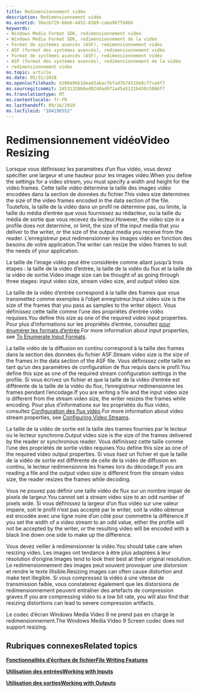 ```yaml
---
title: Redimensionnement vidéo
description: Redimensionnement vidéo
ms.assetid: 38ecb729-68eb-4452-8389-cabe987fb8b6
keywords:
- Windows Media Format SDK, redimensionnement vidéo
- Windows Media Format SDK, redimensionnement de la vidéo
- Format de systèmes avancés (ASF), redimensionnement vidéo
- ASF (format des systèmes avancés), redimensionnement vidéo
- Format de systèmes avancés (ASF), redimensionnement vidéo
- ASF (format des systèmes avancés), redimensionnement de la vidéo
- redimensionnement vidéo
ms.topic: article
ms.date: 05/31/2018
ms.openlocfilehash: b200496b1dead3abacfbfad7674519e0cf7ce4f7
ms.sourcegitcommit: 2d531328b6ed82d4ad971a45a5131b430c5866f7
ms.translationtype: MT
ms.contentlocale: fr-FR
ms.lasthandoff: 09/16/2019
ms.locfileid: "104196552"
---
```

# <a name="video-resizing"></a><span data-ttu-id="bf7ef-110">Redimensionnement vidéo</span><span class="sxs-lookup"><span data-stu-id="bf7ef-110">Video Resizing</span></span>

<span data-ttu-id="bf7ef-111">Lorsque vous définissez les paramètres d’un flux vidéo, vous devez spécifier une largeur et une hauteur pour les images vidéo.</span><span class="sxs-lookup"><span data-stu-id="bf7ef-111">When you define the settings for a video stream, you must specify a width and height for the video frames.</span></span> <span data-ttu-id="bf7ef-112">Cette taille vidéo détermine la taille des images vidéo encodées dans la section de données du fichier.</span><span class="sxs-lookup"><span data-stu-id="bf7ef-112">This video size determines the size of the video frames encoded in the data section of the file.</span></span> <span data-ttu-id="bf7ef-113">Toutefois, la taille de la vidéo dans un profil ne détermine pas, ou limite, la taille du média d’entrée que vous fournissez au rédacteur, ou la taille du média de sortie que vous recevez du lecteur.</span><span class="sxs-lookup"><span data-stu-id="bf7ef-113">However, the video size in a profile does not determine, or limit, the size of the input media that you deliver to the writer, or the size of the output media you receive from the reader.</span></span> <span data-ttu-id="bf7ef-114">L’enregistreur peut redimensionner les images vidéo en fonction des besoins de votre application.</span><span class="sxs-lookup"><span data-stu-id="bf7ef-114">The writer can resize the video frames to suit the needs of your application.</span></span>

<span data-ttu-id="bf7ef-115">La taille de l’image vidéo peut être considérée comme allant jusqu’à trois étapes : la taille de la vidéo d’entrée, la taille de la vidéo du flux et la taille de la vidéo de sortie.</span><span class="sxs-lookup"><span data-stu-id="bf7ef-115">Video image size can be thought of as going through three stages: input video size, stream video size, and output video size.</span></span>

<span data-ttu-id="bf7ef-116">La taille de la vidéo d’entrée correspond à la taille des frames que vous transmettez comme exemples à l’objet enregistreur.</span><span class="sxs-lookup"><span data-stu-id="bf7ef-116">Input video size is the size of the frames that you pass as samples to the writer object.</span></span> <span data-ttu-id="bf7ef-117">Vous définissez cette taille comme l’une des propriétés d’entrée vidéo requises.</span><span class="sxs-lookup"><span data-stu-id="bf7ef-117">You define this size as one of the required video input properties.</span></span> <span data-ttu-id="bf7ef-118">Pour plus d’informations sur les propriétés d’entrée, consultez [pour énumérer les formats d’entrée](to-enumerate-input-formats.md).</span><span class="sxs-lookup"><span data-stu-id="bf7ef-118">For more information about input properties, see [To Enumerate Input Formats](to-enumerate-input-formats.md).</span></span>

<span data-ttu-id="bf7ef-119">La taille vidéo de la diffusion en continu correspond à la taille des frames dans la section des données du fichier ASF.</span><span class="sxs-lookup"><span data-stu-id="bf7ef-119">Stream video size is the size of the frames in the data section of the ASF file.</span></span> <span data-ttu-id="bf7ef-120">Vous définissez cette taille en tant qu’un des paramètres de configuration de flux requis dans le profil.</span><span class="sxs-lookup"><span data-stu-id="bf7ef-120">You define this size as one of the required stream configuration settings in the profile.</span></span> <span data-ttu-id="bf7ef-121">Si vous écrivez un fichier et que la taille de la vidéo d’entrée est différente de la taille de la vidéo du flux, l’enregistreur redimensionne les frames pendant l’encodage.</span><span class="sxs-lookup"><span data-stu-id="bf7ef-121">If you are writing a file and the input video size is different from the stream video size, the writer resizes the frames while encoding.</span></span> <span data-ttu-id="bf7ef-122">Pour plus d’informations sur les propriétés du flux vidéo, consultez [Configuration des flux vidéo](configuring-video-streams.md).</span><span class="sxs-lookup"><span data-stu-id="bf7ef-122">For more information about video stream properties, see [Configuring Video Streams](configuring-video-streams.md).</span></span>

<span data-ttu-id="bf7ef-123">La taille de la vidéo de sortie est la taille des trames fournies par le lecteur ou le lecteur synchrone.</span><span class="sxs-lookup"><span data-stu-id="bf7ef-123">Output video size is the size of the frames delivered by the reader or synchronous reader.</span></span> <span data-ttu-id="bf7ef-124">Vous définissez cette taille comme l’une des propriétés de sortie vidéo requises.</span><span class="sxs-lookup"><span data-stu-id="bf7ef-124">You define this size as one of the required video output properties.</span></span> <span data-ttu-id="bf7ef-125">Si vous lisez un fichier et que la taille de la vidéo de sortie est différente de celle de la vidéo de diffusion en continu, le lecteur redimensionne les frames lors du décodage.</span><span class="sxs-lookup"><span data-stu-id="bf7ef-125">If you are reading a file and the output video size is different from the stream video size, the reader resizes the frames while decoding.</span></span>

<span data-ttu-id="bf7ef-126">Vous ne pouvez pas définir une taille vidéo de flux sur un nombre impair de pixels de largeur.</span><span class="sxs-lookup"><span data-stu-id="bf7ef-126">You cannot set a stream video size to an odd number of pixels wide.</span></span> <span data-ttu-id="bf7ef-127">Si vous définissez la largeur d’un flux vidéo sur une valeur impaire, soit le profil n’est pas accepté par le writer, soit la vidéo obtenue est encodée avec une ligne noire d’un côté pour commettre la différence.</span><span class="sxs-lookup"><span data-stu-id="bf7ef-127">If you set the width of a video stream to an odd value, either the profile will not be accepted by the writer, or the resulting video will be encoded with a black line down one side to make up the difference.</span></span>

<span data-ttu-id="bf7ef-128">Vous devez veiller à redimensionner la vidéo.</span><span class="sxs-lookup"><span data-stu-id="bf7ef-128">You should take care when resizing video.</span></span> <span data-ttu-id="bf7ef-129">Les images ont tendance à être plus adaptées à leur résolution d’origine.</span><span class="sxs-lookup"><span data-stu-id="bf7ef-129">Images tend to look their best at their original resolution.</span></span> <span data-ttu-id="bf7ef-130">Le redimensionnement des images peut souvent provoquer une distorsion et rendre le texte illisible.</span><span class="sxs-lookup"><span data-stu-id="bf7ef-130">Resizing images can often cause distortion and make text illegible.</span></span> <span data-ttu-id="bf7ef-131">Si vous compressez la vidéo à une vitesse de transmission faible, vous constaterez également que les distorsions de redimensionnement peuvent entraîner des artefacts de compression graves.</span><span class="sxs-lookup"><span data-stu-id="bf7ef-131">If you are compressing video to a low bit rate, you will also find that resizing distortions can lead to severe compression artifacts.</span></span>

<span data-ttu-id="bf7ef-132">Le codec d’écran Windows Media Video 9 ne prend pas en charge le redimensionnement.</span><span class="sxs-lookup"><span data-stu-id="bf7ef-132">The Windows Media Video 9 Screen codec does not support resizing.</span></span>

## <a name="related-topics"></a><span data-ttu-id="bf7ef-133">Rubriques connexes</span><span class="sxs-lookup"><span data-stu-id="bf7ef-133">Related topics</span></span>

<dl> <dt>

[<span data-ttu-id="bf7ef-134">**Fonctionnalités d’écriture de fichier**</span><span class="sxs-lookup"><span data-stu-id="bf7ef-134">**File Writing Features**</span></span>](file-writing-features.md)
</dt> <dt>

[<span data-ttu-id="bf7ef-135">**Utilisation des entrées**</span><span class="sxs-lookup"><span data-stu-id="bf7ef-135">**Working with Inputs**</span></span>](working-with-inputs.md)
</dt> <dt>

[<span data-ttu-id="bf7ef-136">**Utilisation des sorties**</span><span class="sxs-lookup"><span data-stu-id="bf7ef-136">**Working with Outputs**</span></span>](working-with-outputs.md)
</dt> </dl>

 

 




